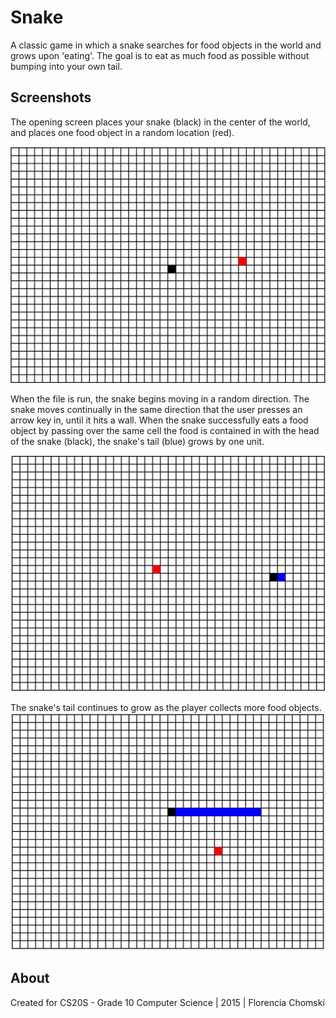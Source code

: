 # Snake
A classic game in which a snake searches for food objects in the world and grows upon 'eating'. The goal is to eat as much food as possible without bumping into your own tail.

## Screenshots
The opening screen places your snake (black) in the center of the world, and places one food object in a random location (red).

![opening screen](https://github.com/fchomski/HighSchool-Projects/blob/master/Snake/screenshots/openingscreen.jpg)

When the file is run, the snake begins moving in a random direction. The snake moves continually in the same direction that the user presses an arrow key in, until it hits a wall. When the snake successfully eats a food object by passing over the same cell the food is contained in with the head of the snake (black), the snake's tail (blue) grows by one unit.

![tail1](https://github.com/fchomski/HighSchool-Projects/blob/master/Snake/screenshots/tail1.jpg)

The snake's tail continues to grow as the player collects more food objects.
![tail2](https://github.com/fchomski/HighSchool-Projects/blob/master/Snake/screenshots/tail2.jpg)

## About
Created for CS20S - Grade 10 Computer Science | 2015 | Florencia Chomski